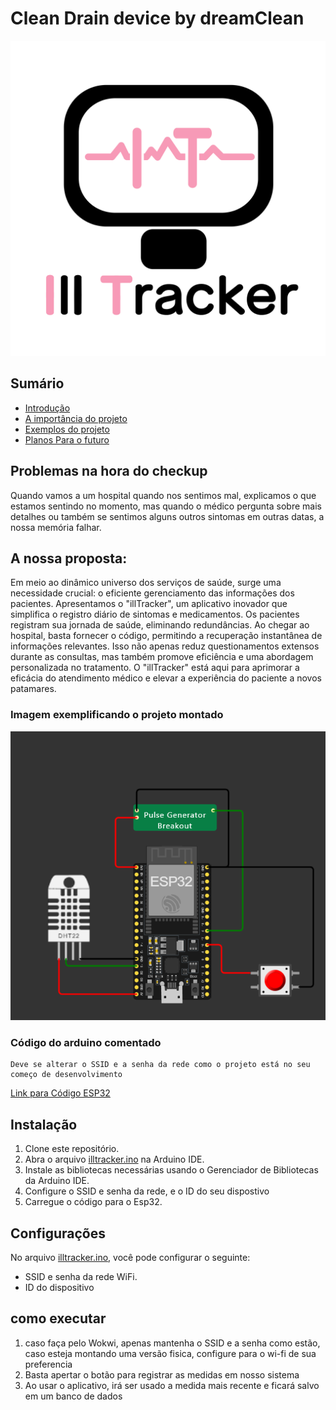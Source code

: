# Clean Drain device by dreamClean
![Logoilltracker](/illtrackerlogo.png)
## Sumário
- [Introdução](#Problemas-na-hora-do-checkup)
- [A importância do projeto](#a-nossa-importância)
- [Exemplos do projeto](#Imagem-exemplificando-o-projeto-montado)
- [Planos Para o futuro](#Melhorias-futuras)


## Problemas na hora do checkup
Quando vamos a um hospital quando nos sentimos mal, explicamos o que estamos sentindo no momento, mas quando o médico pergunta sobre mais detalhes ou também se sentimos alguns
outros sintomas em outras datas, a nossa memória falhar.

## A nossa proposta:
Em meio ao dinâmico universo dos serviços de saúde, surge uma necessidade crucial: o eficiente gerenciamento das informações dos pacientes. Apresentamos o "illTracker", um aplicativo inovador que simplifica o registro diário de sintomas e medicamentos. Os pacientes registram sua jornada de saúde, eliminando redundâncias. Ao chegar ao hospital, basta fornecer o código, permitindo a recuperação instantânea de informações relevantes. Isso não apenas reduz questionamentos extensos durante as consultas, mas também promove eficiência e uma abordagem personalizada no tratamento. O "illTracker" está aqui para aprimorar a eficácia do atendimento médico e elevar a experiência do paciente a novos patamares.



### Imagem exemplificando o projeto montado 
![Imagem Arduino Montado](/hardware.png)
### Código do arduino comentado
    Deve se alterar o SSID e a senha da rede como o projeto está no seu começo de desenvolvimento
[Link para Código ESP32](/illtracker.ino)
## Instalação

1. Clone este repositório.
2. Abra o arquivo [illtracker.ino](/illtracker.ino) na Arduino IDE.
3. Instale as bibliotecas necessárias usando o Gerenciador de Bibliotecas da Arduino IDE.
4. Configure o SSID e senha da rede, e o ID do seu dispostivo
5. Carregue o código para o Esp32.
## Configurações

No arquivo [illtracker.ino](/illtracker.ino), você pode configurar o seguinte:

- SSID e senha da rede WiFi.
- ID do dispositivo

## como executar

1. caso faça pelo Wokwi, apenas mantenha o SSID e a senha como estão, caso esteja montando uma versão fisica, configure para o wi-fi de sua preferencia
2. Basta apertar o botão para registrar as medidas em nosso sistema
3. Ao usar o aplicativo, irá ser usado a medida mais recente e ficará salvo em um banco de dados



